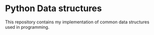 # Python Data structures 
This repository contains my implementation of common data structures used in programming.
